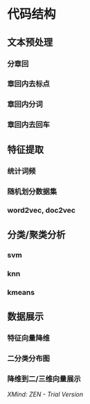 # 代码结构

## 文本预处理

### 分章回

### 章回内去标点

### 章回内分词

### 章回内去回车

## 特征提取

### 统计词频

### 随机划分数据集

### word2vec, doc2vec

## 分类/聚类分析

### svm

### knn

### kmeans

## 数据展示

### 特征向量降维

### 二分类分布图

### 降维到二/三维向量展示

*XMind: ZEN - Trial Version*